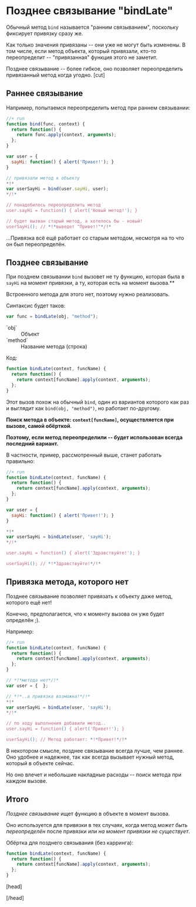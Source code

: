 # Позднее связывание "bindLate"

Обычный метод `bind` называется "ранним связыванием", поскольку фиксирует привязку сразу же. 

Как только значения привязаны -- они уже не могут быть изменены. В том числе, если метод объекта, который привязали, кто-то переопределит -- "привязанная" функция этого не заметит.

Позднее связывание -- более гибкое, оно позволяет переопределить привязанный метод когда угодно.
[cut]

## Раннее связывание

Например, попытаемся переопределить метод при раннем связывании:

```js
//+ run
function bind(func, context) {  
  return function() { 
    return func.apply(context, arguments); 
  };
}

var user = {                
  sayHi: function() { alert('Привет!'); }
}

// привязали метод к объекту
*!*
var userSayHi = bind(user.sayHi, user);
*/!*

// понадобилось переопределить метод
user.sayHi = function() { alert('Новый метод!'); }

// будет вызван старый метод, а хотелось бы - новый!
userSayHi(); // *!*выведет "Привет!"*/!*
```

...Привязка всё ещё работает со старым методом, несмотря на то что он был переопределён.

## Позднее связывание

При позднем связывании `bind` вызовет не ту функцию, которая была в `sayHi` на момент привязки, а ту, которая есть на момент вызова.**

Встроенного метода для этого нет, поэтому нужно реализовать.

Синтаксис будет таков:

```js
var func = bindLate(obj, "method");
```

<dl>
<dt>`obj`</dt>
<dd>Объект</dd>
<dt>`method`</dt>
<dd>Название метода (строка)</dd>
</dl>

Код:

```js
function bindLate(context, funcName) { 
  return function() {
    return context[funcName].apply(context, arguments);
  };
}
```

Этот вызов похож на обычный `bind`, один из вариантов которого как раз и выглядит как `bind(obj, "method")`, но работает по-другому.

**Поиск метода в объекте: `context[funcName]`, осуществляется при вызове, самой обёрткой**. 

**Поэтому, если метод переопределили -- будет использован всегда последний вариант.**

В частности, пример, рассмотренный выше, станет работать правильно:

```js
//+ run
function bindLate(context, funcName) { 
  return function() {
    return context[funcName].apply(context, arguments);
  };
}

var user = {
  sayHi: function() { alert('Привет!'); }
}

*!*
var userSayHi = bindLate(user, 'sayHi');
*/!*

user.sayHi = function() { alert('Здравствуйте!'); }

userSayHi(); // *!*Здравствуйте!*/!*
```

## Привязка метода, которого нет

Позднее связывание позволяет привязать к объекту даже метод, которого ещё нет!

Конечно, предполагается, что к моменту вызова он уже будет определён ;).

Например:

```js
//+ run
function bindLate(context, funcName) { 
  return function() {
    return context[funcName].apply(context, arguments);
  };
}

// *!*метода нет*/!*
var user = {  };

// *!*..а привязка возможна!*/!*
*!*
var userSayHi = bindLate(user, 'sayHi'); 
*/!*

// по ходу выполнения добавили метод..
user.sayHi = function() { alert('Привет!'); }

userSayHi(); // Метод работает: *!*Привет!*/!*
```

В некотором смысле, позднее связывание всегда лучше, чем раннее. Оно удобнее и надежнее, так как всегда вызывает нужный метод, который в объекте сейчас. 

Но оно влечет и небольшие накладные расходы -- поиск метода при каждом вызове.

## Итого

*Позднее связывание* ищет функцию в объекте в момент вызова.

Оно используется для привязки в тех случаях, когда метод *может быть переопределён* после привязки или *на момент привязки не существует*.

Обёртка для позднего связывания (без карринга):

```js
function bindLate(context, funcName) { 
  return function() {
    return context[funcName].apply(context, arguments);
  };
}
```

[head]
<script>
function bind(func, context /*, args*/) {
  var bindArgs = [].slice.call(arguments, 2); // (1)
  function wrapper() {                        // (2)
    var args = [].slice.call(arguments); 
    var unshiftArgs = bindArgs.concat(args);  // (3)
    return func.apply(context, unshiftArgs);  // (4)
  }
  return wrapper;
}
</script>
[/head]